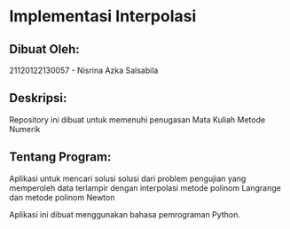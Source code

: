 # Implementasi Interpolasi

## Dibuat Oleh:
21120122130057 - Nisrina Azka Salsabila

## Deskripsi:
Repository ini dibuat untuk memenuhi penugasan Mata Kuliah Metode Numerik

## Tentang Program:
Aplikasi untuk mencari solusi solusi dari problem pengujian yang memperoleh data terlampir dengan interpolasi metode polinom Langrange dan metode polinom Newton

Aplikasi ini dibuat menggunakan bahasa pemrograman Python.

